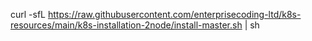  curl -sfL https://raw.githubusercontent.com/enterprisecoding-ltd/k8s-resources/main/k8s-installation-2node/install-master.sh | sh
